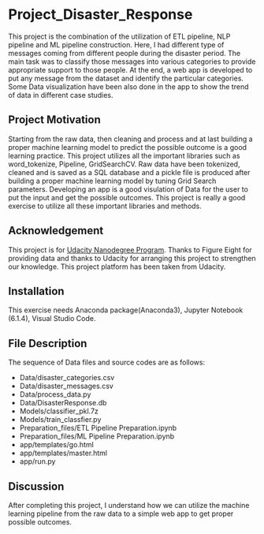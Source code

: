 # Project_Disaster_Response
This project is the combination of the utilization of ETL pipeline, NLP pipeline and ML pipeline construction. Here, I had different type of messages coming from different people during the disaster period. The main task was to classify those messages into various categories to provide appropriate support to those people. At the end, a web app is developed to put any message from the dataset and identify the particular categories. Some Data visualization have been also done in the app to show the trend of data in different case studies. 

## Project Motivation
Starting from the raw data, then cleaning and process and at last building a proper machine learning model to predict the possible outcome is a good learning practice. This project utilizes all the important libraries such as word_tokenize, Pipeline, GridSearchCV. Raw data have been tokenized, cleaned and is saved as a SQL database and a pickle file is produced after building a proper machine learning model by tuning Grid Search parameters. Developing an app is a good visulation of Data for the user to put the input and get the possible outcomes. This project is really a good exercise to utilize all these important libraries and methods.  

## Acknowledgement
This project is for [Udacity Nanodegree Program](https://www.udacity.com/course/data-scientist-nanodegree--nd025). Thanks to Figure Eight for providing data and thanks to Udacity for arranging this project to strengthen our knowledge. This project platform has been taken from Udacity.
## Installation
This exercise needs Anaconda package(Anaconda3), Jupyter Notebook (6.1.4), Visual Studio Code.

## File Description
The sequence of Data files and source codes are as follows:
- Data/disaster_categories.csv
- Data/disaster_messages.csv
- Data/process_data.py
- Data/DisasterResponse.db
- Models/classifier_pkl.7z
- Models/train_classfier.py
- Preparation_files/ETL Pipeline Preparation.ipynb
- Preparation_files/ML Pipeline Preparation.ipynb
- app/templates/go.html
- app/templates/master.html
- app/run.py
## Discussion
After completing this project, I understand how we can utilize the machine learning pipeline from the raw data to a simple web app to get proper possible outcomes.
